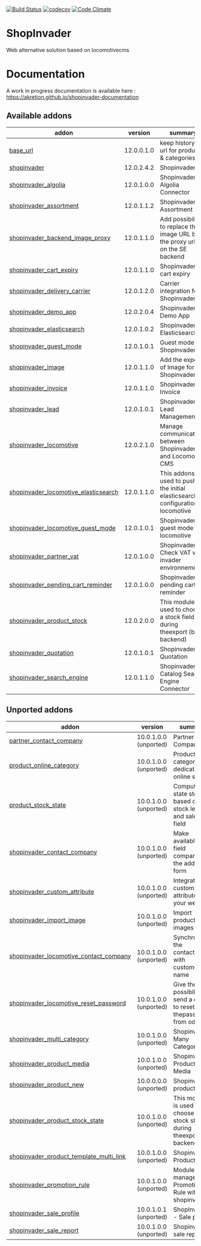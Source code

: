 [![Build Status](https://travis-ci.org/shopinvader/odoo-shopinvader.svg?branch=12.0)](https://travis-ci.org/shopinvader/odoo-shopinvader)
[![codecov](https://codecov.io/gh/shopinvader/odoo-shopinvader/branch/12.0/graph/badge.svg)](https://codecov.io/gh/shopinvader/odoo-shopinvader/branch/12.0)
[![Code Climate](https://codeclimate.com/github/shopinvader/odoo-shopinvader/badges/gpa.svg)](https://codeclimate.com/github/shopinvader/odoo-shopinvader)


ShopInvader
=================

Web alternative solution based on locomotivecms

Documentation
===============

A work in progress documentation is available here : https://akretion.github.io/shopinvader-documentation

[//]: # (addons)

Available addons
----------------
addon | version | summary
--- | --- | ---
[base_url](base_url/) | 12.0.0.1.0 | keep history of url for products & categories
[shopinvader](shopinvader/) | 12.0.2.4.2 | Shopinvader
[shopinvader_algolia](shopinvader_algolia/) | 12.0.1.0.0 | Shopinvader Algolia Connector
[shopinvader_assortment](shopinvader_assortment/) | 12.0.1.1.2 | Shopinvader Assortment
[shopinvader_backend_image_proxy](shopinvader_backend_image_proxy/) | 12.0.1.1.0 | Add possibility to replace the image URL by the proxy url set on the SE backend
[shopinvader_cart_expiry](shopinvader_cart_expiry/) | 12.0.1.1.0 | Shopinvader cart expiry
[shopinvader_delivery_carrier](shopinvader_delivery_carrier/) | 12.0.1.2.0 | Carrier integration for Shopinvader
[shopinvader_demo_app](shopinvader_demo_app/) | 12.0.2.0.4 | Shopinvader Demo App
[shopinvader_elasticsearch](shopinvader_elasticsearch/) | 12.0.1.0.2 | Shopinvader Elasticsearch
[shopinvader_guest_mode](shopinvader_guest_mode/) | 12.0.1.0.1 | Guest mode for Shopinvader
[shopinvader_image](shopinvader_image/) | 12.0.1.1.0 | Add the export of Image for Shopinvader
[shopinvader_invoice](shopinvader_invoice/) | 12.0.1.1.0 | Shopinvader Invoice
[shopinvader_lead](shopinvader_lead/) | 12.0.1.0.1 | Shopinvader Lead Management
[shopinvader_locomotive](shopinvader_locomotive/) | 12.0.2.1.0 | Manage communications between Shopinvader and Locomotive CMS
[shopinvader_locomotive_elasticsearch](shopinvader_locomotive_elasticsearch/) | 12.0.1.1.0 | This addons is used to push the initial elasticsearch configuration to locomotive
[shopinvader_locomotive_guest_mode](shopinvader_locomotive_guest_mode/) | 12.0.1.0.1 | Shopinvader guest mode for locomotive
[shopinvader_partner_vat](shopinvader_partner_vat/) | 12.0.1.0.0 | Shopinvader Check VAT with invader environnement
[shopinvader_pending_cart_reminder](shopinvader_pending_cart_reminder/) | 12.0.1.0.0 | Shopinvader pending cart reminder
[shopinvader_product_stock](shopinvader_product_stock/) | 12.0.2.0.0 | This module is used to choose a stock field during theexport (by backend)
[shopinvader_quotation](shopinvader_quotation/) | 12.0.1.0.1 | Shopinvader Quotation
[shopinvader_search_engine](shopinvader_search_engine/) | 12.0.1.1.0 | Shopinvader Catalog Search Engine Connector


Unported addons
---------------
addon | version | summary
--- | --- | ---
[partner_contact_company](partner_contact_company/) | 10.0.1.0.0 (unported) | Partner Company
[product_online_category](product_online_category/) | 10.0.1.0.0 (unported) | Product categories dedicated to online shop
[product_stock_state](product_stock_state/) | 10.0.1.0.0 (unported) | Compute the state stock based onthe stock level and sale_ok field
[shopinvader_contact_company](shopinvader_contact_company/) | 10.0.1.0.0 (unported) | Make available the field company in the address form
[shopinvader_custom_attribute](shopinvader_custom_attribute/) | 10.0.1.0.0 (unported) | Integrate your custom attribute in your website
[shopinvader_import_image](shopinvader_import_image/) | 10.0.1.0.0 (unported) | Import product images
[shopinvader_locomotive_contact_company](shopinvader_locomotive_contact_company/) | 10.0.1.0.0 (unported) | Synchronize the contact_name with customer name
[shopinvader_locomotive_reset_password](shopinvader_locomotive_reset_password/) | 10.0.1.0.0 (unported) | Give the possibility to send a email to reset thepassword from odoo
[shopinvader_multi_category](shopinvader_multi_category/) | 10.0.1.0.0 (unported) | Shopinvader Many Categories
[shopinvader_product_media](shopinvader_product_media/) | 10.0.1.0.0 (unported) | Shopinvader Product Media
[shopinvader_product_new](shopinvader_product_new/) | 10.0.0.0.0 (unported) | Shopinvader product new
[shopinvader_product_stock_state](shopinvader_product_stock_state/) | 10.0.1.0.0 (unported) | This module is used to choose a stock state during theexport (by backend)
[shopinvader_product_template_multi_link](shopinvader_product_template_multi_link/) | 10.0.1.0.0 (unported) | Shopinvader Product Link
[shopinvader_promotion_rule](shopinvader_promotion_rule/) | 10.0.1.0.0 (unported) | Module to manage Promotion Rule with shopinvader
[shopinvader_sale_profile](shopinvader_sale_profile/) | 10.0.1.0.1 (unported) | ShopInvader - Sale profile
[shopinvader_sale_report](shopinvader_sale_report/) | 10.0.1.0.0 (unported) | Shopinvader sale report

[//]: # (end addons)
